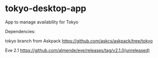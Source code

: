 tokyo-desktop-app
=================
App to manage availability for Tokyo

Dependencies:

tokyo branch from Askpack
https://github.com/askcs/askpack/tree/tokyo

Eve 2.1
https://github.com/almende/eve/releases/tag/v2.1.0(unreleased)
